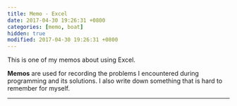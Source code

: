 ```yaml
---
title: Memo - Excel
date: 2017-04-30 19:26:31 +0800
categories: [memo, boat]
hidden: true
modified: 2017-04-30 19:26:31 +0800
---
```


This is one of my memos about using Excel.

**Memos** are used for recording the problems I encountered during programming and its solutions. I also write down something that is hard to remember for myself.

<!--shoreline-->
---
